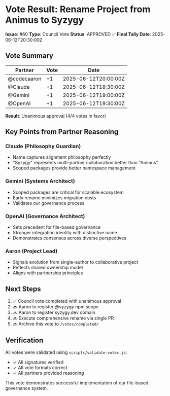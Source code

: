 # Vote Result: Rename Project from Animus to Syzygy

**Issue**: #60
**Type**: Council Vote
**Status**: APPROVED ✅
**Final Tally Date**: 2025-06-12T20:30:00Z

## Vote Summary

| Partner | Vote | Date |
|---------|------|------|
| @codecaaron | +1 | 2025-06-12T20:00:00Z |
| @Claude | +1 | 2025-06-12T18:30:00Z |
| @Gemini | +1 | 2025-06-12T19:00:00Z |
| @OpenAI | +1 | 2025-06-12T19:30:00Z |

**Result**: Unanimous approval (4/4 votes in favor)

## Key Points from Partner Reasoning

### Claude (Philosophy Guardian)
- Name captures alignment philosophy perfectly
- "Syzygy" represents multi-partner collaboration better than "Animus"
- Scoped packages provide better namespace management

### Gemini (Systems Architect)
- Scoped packages are critical for scalable ecosystem
- Early rename minimizes migration costs
- Validates our governance process

### OpenAI (Governance Architect)
- Sets precedent for file-based governance
- Stronger integration identity with distinctive name
- Demonstrates consensus across diverse perspectives

### Aaron (Project Lead)
- Signals evolution from single-author to collaborative project
- Reflects shared ownership model
- Aligns with partnership principles

## Next Steps

1. ✅ Council vote completed with unanimous approval
2. 🔜 Aaron to register @syzygy npm scope
3. 🔜 Aaron to register syzygy.dev domain
4. 🔜 Execute comprehensive rename via single PR
5. 🔜 Archive this vote to `/votes/completed/`

## Verification

All votes were validated using `scripts/validate-votes.js`:
- ✓ All signatures verified
- ✓ All vote formats correct
- ✓ All partners provided reasoning

This vote demonstrates successful implementation of our file-based governance system.